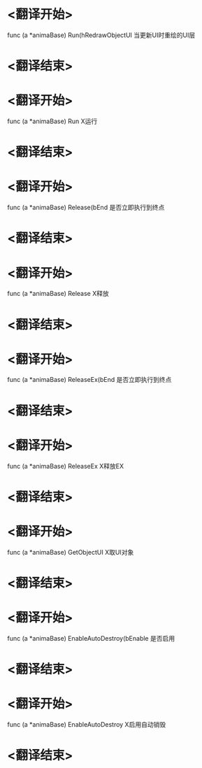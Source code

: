 
# <翻译开始>
func (a *animaBase) Run(hRedrawObjectUI
当更新UI时重绘的UI层
# <翻译结束>

# <翻译开始>
func (a *animaBase) Run
X运行
# <翻译结束>


# <翻译开始>
func (a *animaBase) Release(bEnd
是否立即执行到终点
# <翻译结束>

# <翻译开始>
func (a *animaBase) Release
X释放
# <翻译结束>


# <翻译开始>
func (a *animaBase) ReleaseEx(bEnd
是否立即执行到终点
# <翻译结束>

# <翻译开始>
func (a *animaBase) ReleaseEx
X释放EX
# <翻译结束>


# <翻译开始>
func (a *animaBase) GetObjectUI
X取UI对象
# <翻译结束>


# <翻译开始>
func (a *animaBase) EnableAutoDestroy(bEnable
是否启用
# <翻译结束>

# <翻译开始>
func (a *animaBase) EnableAutoDestroy
X启用自动销毁
# <翻译结束>


